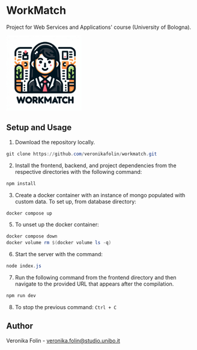 # WorkMatch

Project for Web Services and Applications' course (University of Bologna).

<img src="frontend/src/assets/logo.jpeg" alt="logo" width="200"/>

## Setup and Usage

1. Download the repository locally.

```powershell
git clone https://github.com/veronikafolin/workmatch.git
```

2. Install the frontend, backend, and project dependencies from the respective directories with the following command:

```powershell
npm install
```

3. Create a docker container with an instance of mongo populated with custom data. To set up, from database directory:

```powershell
docker compose up 
```

5. To unset up the docker container:

```powershell
docker compose down
docker volume rm $(docker volume ls -q)
```

6. Start the server with the command:

```powershell
node index.js
```

7. Run the following command from the frontend directory and then navigate to the provided URL that appears after the compilation.

```sh
npm run dev
```

8. To stop the previous command: `Ctrl + C`

## Author

Veronika Folin - veronika.folin@studio.unibo.it
